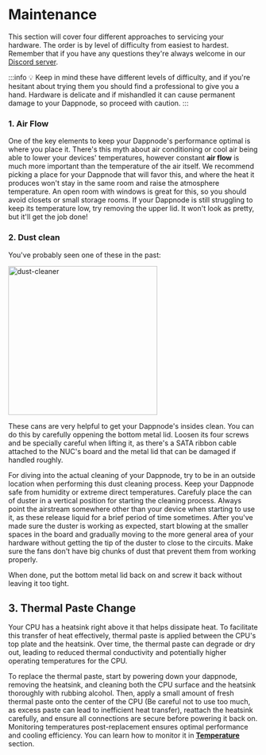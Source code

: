 # Maintenance

This section will cover four different approaches to servicing your hardware. The order is by level of difficulty from easiest to hardest. Remember that if you have any questions they're always welcome in our [Discord server](https://discord.gg/dappnode).

:::info
💡 Keep in mind these have different levels of difficulty, and if you're hesitant about trying them you should find a professional to give you a hand. Hardware is delicate and if mishandled it can cause permanent damage to your Dappnode, so proceed with caution.
:::

### 1. Air Flow

One of the key elements to keep your Dappnode's performance optimal is where you place it. There's this myth about air conditioning or cool air being able to lower your devices' temperatures, however constant **air flow** is much more important than the temperature of the air itself. We recommend picking a place for your Dappnode that will favor this, and where the heat it produces won't stay in the same room and raise the atmosphere temperature. An open room with windows is great for this, so you should avoid closets or small storage rooms. If your Dappnode is still struggling to keep its temperature low, try removing the upper lid. It won't look as pretty, but it'll get the job done!

### 2. Dust clean

You've probably seen one of these in the past:

<img src="https://github.com/dappnode/DAppNodeDocs/assets/75956027/36cdf8fa-e012-40ec-ac6a-d0c8fb5b3abc" alt="dust-cleaner"  width="300" />

These cans are very helpful to get your Dappnode's insides clean. You can do this by carefully oppening the bottom metal lid. Loosen its four screws and be specially careful when lifting it, as there's a SATA ribbon cable attached to the NUC's board and the metal lid that can be damaged if handled roughly.

For diving into the actual cleaning of your Dappnode, try to be in an outside location when performing this dust cleaning process. Keep your Dappnode safe from humidity or extreme direct temperatures. Carefuly place the can of duster in a vertical position for starting the cleaning process. Always point the airstream somewhere other than your device when starting to use it, as these release liquid for a brief period of time sometimes. After you've made sure the duster is working as expected, start blowing at the smaller spaces in the board and gradually moving to the more general area of your hardware without getting the tip of the duster to close to the circuits. Make sure the fans don't have big chunks of dust that prevent them from working properly.

When done, put the bottom metal lid back on and screw it back without leaving it too tight.

## 3. Thermal Paste Change

Your CPU has a heatsink right above it that helps dissipate heat. To facilitate this transfer of heat effectively, thermal paste is applied between the CPU's top plate and the heatsink. Over time, the thermal paste can degrade or dry out, leading to reduced thermal conductivity and potentially higher operating temperatures for the CPU.

To replace the thermal paste, start by powering down your dappnode, removing the heatsink, and cleaning both the CPU surface and the heatsink thoroughly with rubbing alcohol. Then, apply a small amount of fresh thermal paste onto the center of the CPU (Be careful not to use too much, as excess paste can lead to inefficient heat transfer), reattach the heatsink carefully, and ensure all connections are secure before powering it back on. Monitoring temperatures post-replacement ensures optimal performance and cooling efficiency. You can learn how to monitor it in [**Temperature**](/docs/user/hardware/temperature) section.
